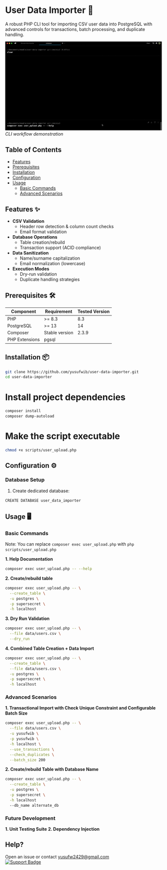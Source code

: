 # User Data Importer 🚀

A robust PHP CLI tool for importing CSV user data into PostgreSQL with advanced controls for transactions, batch processing, and duplicate handling.

![CLI Demo](/assets/cli-demo.gif) *CLI workflow demonstration*

## Table of Contents

- [Features](#features)
- [Prerequisites](#prerequisites)
- [Installation](#installation)
- [Configuration](#configuration)
- [Usage](#usage)
  - [Basic Commands](#basic-commands)
  - [Advanced Scenarios](#advanced-scenarios)

## Features ✨

- **CSV Validation**  
  - Header row detection & column count checks
  - Email format validation
- **Database Operations**  
  - Table creation/rebuild
  - Transaction support (ACID compliance)
- **Data Sanitization**  
  - Name/surname capitalization
  - Email normalization (lowercase)
- **Execution Modes**  
  - Dry-run validation
  - Duplicate handling strategies

## Prerequisites 🛠️

| Component       | Requirement              | Tested Version |
|-----------------|--------------------------|----------------|
| PHP             | >= 8.3                   | 8.3            |
| PostgreSQL      | >= 13                    | 14             |
| Composer        | Stable version           | 2.3.9          |
| PHP Extensions  | pgsql                    |                |

## Installation 📦

```bash
git clone https://github.com/yusufwib/user-data-importer.git
cd user-data-importer
```

# Install project dependencies

```bash
composer install
composer dump-autoload
```

# Make the script executable

```bash
chmod +x scripts/user_upload.php
```

## Configuration ⚙️

### Database Setup

1. Create dedicated database:

```bash
CREATE DATABASE user_data_importer
```

## Usage 🖥️

### Basic Commands

Note: You can replace ``composer exec user_upload.php`` with ``php scripts/user_upload.php``

**1. Help Documentation**

```bash
composer exec user_upload.php -- --help
```

**2. Create/rebuild table**

```bash
composer exec user_upload.php -- \
  --create_table \
  -u postgres \
  -p supersecret \
  -h localhost
```

**3. Dry Run Validation**

```bash
composer exec user_upload.php -- \
  --file data/users.csv \
  --dry_run
  ```

**4. Combined Table Creation + Data Import**

```bash
composer exec user_upload.php -- \
  --create_table \
  --file data/users.csv \
  -u postgres \
  -p supersecret \
  -h localhost 
 ```

### Advanced Scenarios

**1. Transactional Import with Check Unique Constraint and Configurable Batch Size**

```bash
composer exec user_upload.php -- \
  --file data/users.csv \
  -u yusufwib \
  -p yusufwib \
  -h localhost \
  --use_transactions \
  --check_duplicates \
  --batch_size 200
```

**2. Create/rebuild Table with Database Name**

```bash
composer exec user_upload.php -- \
  --create_table \
  -u postgres \
  -p supersecret \
  -h localhost
  --db_name alternate_db
```

### Future Development

**1. Unit Testing Suite**
**2. Dependency Injection**

## Help?

Open an issue or contact  [yusufw2429@gmail.com](mailto:yusufwib@example.com)  
[![Support Badge](https://img.shields.io/badge/Support-Email-blue)](mailto:yusufw2429@gmail.com)
